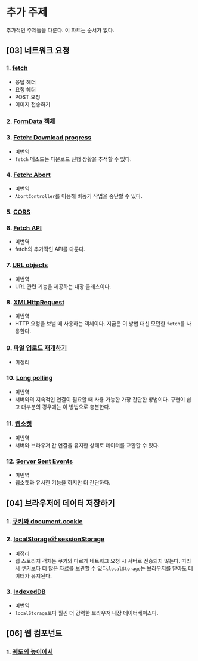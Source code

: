 # 추가 주제

추가적인 주제들을 다룬다. 이 파트는 순서가 없다.

## [03] 네트워크 요청
### 1. [fetch](https://github.com/autroshot/studyroom/blob/main/01-javascript/03-%EC%B6%94%EA%B0%80%20%EC%A3%BC%EC%A0%9C/03-%EB%84%A4%ED%8A%B8%EC%9B%8C%ED%81%AC%20%EC%9A%94%EC%B2%AD/01-fetch.md#fetch)
- 응답 헤더
- 요청 헤더
- POST 요청
- 이미지 전송하기
### 2. [FormData 객체](https://github.com/autroshot/studyroom/blob/main/01-javascript/03-%EC%B6%94%EA%B0%80%20%EC%A3%BC%EC%A0%9C/03-%EB%84%A4%ED%8A%B8%EC%9B%8C%ED%81%AC%20%EC%9A%94%EC%B2%AD/02-FormData%20%EA%B0%9D%EC%B2%B4.md#formdata-%EA%B0%9D%EC%B2%B4)
### 3. [Fetch: Download progress]()
- 미번역
- `fetch` 메소드는 다운로드 진행 상황을 추적할 수 있다.
### 4. [Fetch: Abort]()
- 미번역
- `AbortController`를 이용해 비동기 작업을 중단할 수 있다.
### 5. [CORS](https://github.com/autroshot/studyroom/blob/main/01-javascript/03-%EC%B6%94%EA%B0%80%20%EC%A3%BC%EC%A0%9C/03-%EB%84%A4%ED%8A%B8%EC%9B%8C%ED%81%AC%20%EC%9A%94%EC%B2%AD/05-CORS.md#cors)
### 6. [Fetch API]()
- 미번역
- fetch의 추가적인 API를 다룬다.
### 7. [URL objects]()
- 미번역
- URL 관련 기능을 제공하는 내장 클래스이다.
### 8. [XMLHttpRequest]()
- 미번역
- HTTP 요청을 보낼 때 사용하는 객체이다. 지금은 이 방법 대신 모던한 `fetch`를 사용한다.
### 9. [파일 업로드 재개하기]()
- 미정리
### 10. [Long polling]()
- 미번역
- 서버와의 지속적인 연결이 필요할 때 사용 가능한 가장 간단한 방법이다. 구현이 쉽고 대부분의 경우에는 이 방법으로 충분한다.
### 11. [웹소켓]()
- 미번역
- 서버와 브라우저 간 연결을 유지한 상태로 데이터를 교환할 수 있다.
### 12. [Server Sent Events]()
- 미번역
- 웹소켓과 유사한 기능을 하지만 더 간단하다.

## [04] 브라우저에 데이터 저장하기
### 1. [쿠키와 document.cookie](https://github.com/autroshot/studyroom/blob/main/01-javascript/03-%EC%B6%94%EA%B0%80%20%EC%A3%BC%EC%A0%9C/04-%EB%B8%8C%EB%9D%BC%EC%9A%B0%EC%A0%80%EC%97%90%20%EB%8D%B0%EC%9D%B4%ED%84%B0%20%EC%A0%80%EC%9E%A5%ED%95%98%EA%B8%B0/01-%EC%BF%A0%ED%82%A4%EC%99%80%20document.cookie.md#%EC%BF%A0%ED%82%A4%EC%99%80-documentcookie)
### 2. [localStorage와 sessionStorage]()
- 미정리
- 웹 스토리지 객체는 쿠키와 다르게 네트워크 요청 시 서버로 전송되지 않는다. 따라서 쿠키보다 더 많은 자료를 보관할 수 있다.`localStorage`는 브라우저를 닫아도 데이터가 유지된다.
### 3. [IndexedDB]()
- 미번역
- `localStorage`보다 훨씬 더 강력한 브라우저 내장 데이터베이스다.

## [06] 웹 컴포넌트
### 1. [궤도의 높이에서]()
